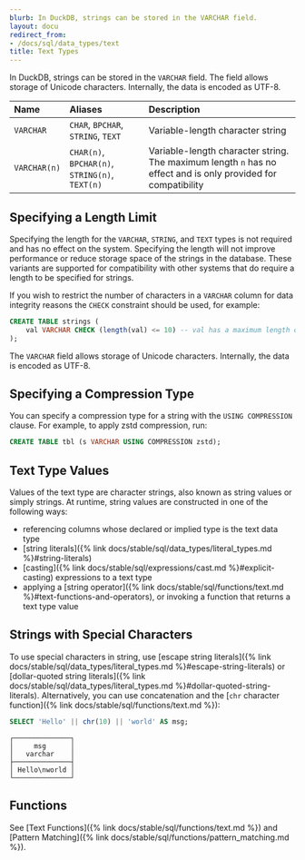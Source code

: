 ```yaml
---
blurb: In DuckDB, strings can be stored in the VARCHAR field.
layout: docu
redirect_from:
- /docs/sql/data_types/text
title: Text Types
---
```


In DuckDB, strings can be stored in the `VARCHAR` field.
The field allows storage of Unicode characters. Internally, the data is encoded as UTF-8.

| Name | Aliases | Description |
|:---|:---|:---|
| `VARCHAR` | `CHAR`, `BPCHAR`, `STRING`, `TEXT` | Variable-length character string |
| `VARCHAR(n)` | `CHAR(n)`, `BPCHAR(n)`, `STRING(n)`, `TEXT(n)` | Variable-length character string. The maximum length `n` has no effect and is only provided for compatibility |

## Specifying a Length Limit

Specifying the length for the `VARCHAR`, `STRING`, and `TEXT` types is not required and has no effect on the system. Specifying the length will not improve performance or reduce storage space of the strings in the database. These variants are supported for compatibility with other systems that do require a length to be specified for strings.

If you wish to restrict the number of characters in a `VARCHAR` column for data integrity reasons the `CHECK` constraint should be used, for example:

```sql
CREATE TABLE strings (
    val VARCHAR CHECK (length(val) <= 10) -- val has a maximum length of 10
);
```

The `VARCHAR` field allows storage of Unicode characters. Internally, the data is encoded as UTF-8.

## Specifying a Compression Type

You can specify a compression type for a string with the `USING COMPRESSION` clause.
For example, to apply zstd compression, run:

```sql
CREATE TABLE tbl (s VARCHAR USING COMPRESSION zstd);
```

## Text Type Values

Values of the text type are character strings, also known as string values or simply strings. At runtime, string values are constructed in one of the following ways:

* referencing columns whose declared or implied type is the text data type
* [string literals]({% link docs/stable/sql/data_types/literal_types.md %}#string-literals)
* [casting]({% link docs/stable/sql/expressions/cast.md %}#explicit-casting) expressions to a text type
* applying a [string operator]({% link docs/stable/sql/functions/text.md %}#text-functions-and-operators), or invoking a function that returns a text type value

## Strings with Special Characters

To use special characters in string, use [escape string literals]({% link docs/stable/sql/data_types/literal_types.md %}#escape-string-literals) or [dollar-quoted string literals]({% link docs/stable/sql/data_types/literal_types.md %}#dollar-quoted-string-literals). Alternatively, you can use concatenation and the [`chr` character function]({% link docs/stable/sql/functions/text.md %}):

```sql
SELECT 'Hello' || chr(10) || 'world' AS msg;
```

```text
┌──────────────┐
│     msg      │
│   varchar    │
├──────────────┤
│ Hello\nworld │
└──────────────┘
```

## Functions

See [Text Functions]({% link docs/stable/sql/functions/text.md %}) and [Pattern Matching]({% link docs/stable/sql/functions/pattern_matching.md %}).
